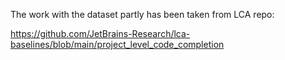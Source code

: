 The work with the dataset partly has been taken from LCA repo:

https://github.com/JetBrains-Research/lca-baselines/blob/main/project_level_code_completion